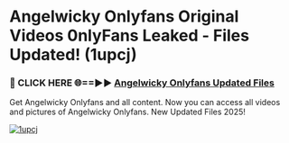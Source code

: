 # Angelwicky Onlyfans Original Videos 0nlyFans Leaked - Files Updated! (1upcj)

<h3>🔴 CLICK HERE 🌐==►► <a href="https://tinyurl.com/2m67pmp6" rel="nofollow">Angelwicky Onlyfans Updated Files</a></h3>

Get Angelwicky Onlyfans and all content. Now you can access all videos and pictures of Angelwicky Onlyfans. New Updated Files 2025!

[![1upcj](https://i.imgur.com/H4QAA4z.gif)](https://tinyurl.com/2m67pmp6)